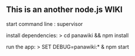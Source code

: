## This is an another node.js WIKI

start command line : supervisor

install dependencies:
    > cd panawiki && npm install

  run the app:
    > SET DEBUG=panawiki:* & npm start
